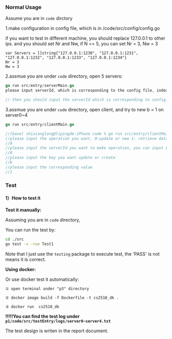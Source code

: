 ### Normal Usage

Assume you are in `code` dirctory

1.make configuration in config file, which is in /code/src/config/config.go

if you want to test in different machine, you should replace 127.0.0.1 to other ips. and you should set Nr and Nw, if N == 5, you can set Nr = 3, Nw = 3

```golang
var Servers = []string{"127.0.0.1:1230", "127.0.0.1:1231", "127.0.0.1:1232", "127.0.0.1:1233", "127.0.0.1:1234"}
Nr = 3
Nw = 3
```

2.assmue you are under `code` directory, open 5 servers:

```go
go run src/entry/serverMain.go
please input serverId, which is corresponding to the config file, indexed from 0

// then you should input the serverId which is corresponding to config.Servers's index
```

3.assmue you are under `code` directory, open client, and try to new b = 1 on server0~4

```go
go run src/entry/clientMain.go

//(base) shixianglong@lipingde-iPhone code % go run src/entry/clientMain.go
//please input the operation you want, 0:update or new 1: retrieve data
//0
//please input the serverId you want to make operation, you can input 0 ~ 4
//0
//please input the key you want update or create
//b
//please input the corresponding value
//1
```

### Test

#### 1）How to test it

**Test it manually:**

Assuming you are in `code` directory, 

You can run the test by:

```bash
cd ./src
go test -v -run Test1 
```

Note that I just use the `testing` package to execute test, the 'PASS' is not means it is correct. 

**Using docker:**

Or use docker test it automatically:

```shell
① open terminal under "p3" directory

② docker image build -f Dockerfile -t cs2510_dk .

③ docker run  cs2510_dk
```

**!!!!!You can find the test log under `p1/code/src/testEntry/logs/server0~server4.txt`**

The test design is writen in the report document.
